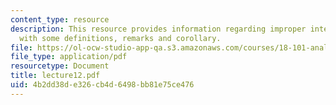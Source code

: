 ```yaml
---
content_type: resource
description: This resource provides information regarding improper integrals along
  with some definitions, remarks and corollary.
file: https://ol-ocw-studio-app-qa.s3.amazonaws.com/courses/18-101-analysis-ii-fall-2005/4b2dd38de326cb4d6498bb81e75ce476_lecture12.pdf
file_type: application/pdf
resourcetype: Document
title: lecture12.pdf
uid: 4b2dd38d-e326-cb4d-6498-bb81e75ce476
---
```

